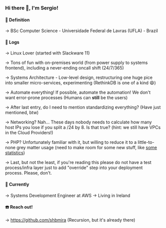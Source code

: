 ### Hi there 👋, I'm Sergio!

#### :book:  Definition

-> BSc Computer Science - Universidade Federal de Lavras (UFLA) - Brazil

#### :deciduous_tree:  Logs

-> Linux Lover (started with Slackware 11)

-> Tons of fun with on-premises world (from power supply to systems frontend), including a never-ending oncall shift (24/7/365)

-> Systems Architecture - Low-level design, restructuring one huge pice into smaller micro-services, experimenting (RethinkDB is one of a kind 😄)

-> Automate everything! If possible, automate the automation! We don't want error-prone processes (Humans can **still** be the users)

-> After last entry, do I need to mention standardizing everything? (Have just mentioned, btw)

-> Networking? Nah... These days nobody needs to calculate how many host IPs you lose if you split a /24 by 8. Is that true? (hint: we still have VPCs in the Cloud Providers!)

-> PHP? Unfortunately familiar with it, but willing to reduce it to a little-to-none grey matter usage (need to make room for some new stuff, like [some statistics](http://www.tylervigen.com/spurious-correlations))

-> Last, but not the least, if you're reading this please do not have a test process/infra layer just to add "override" step into your deployment process. Please, don't.

#### :potable_water:  Currently

-> Systems Development Engineer at AWS
-> Living in Ireland

#### :telephone:  Reach out!

-> https://github.com/shbmira (Recursion, but it's already there)

